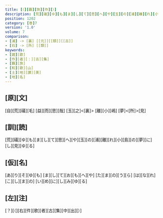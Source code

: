 ```yaml
---
title: [（][覊][旅][作][）]
description: [荒][礒][ゆ][も][ま][し][て][思][へ][や][玉][の][浦][離][れ][小][島][の][夢][に][し][見][ゆ][る]
position: 1202
category: [巻]7
version: '1.0'
volume: 7
comparison:
- [浦] -> [裏] [[元]][[類]][[古]]
- [石] -> [所] [[類]]
keywords:
- [雑][歌]
- [作][者][：][古][集]
- [羈][旅]
- [和][歌][山]
- [土][地][讃][美]
- [地][名]
---
```


## [原][文]

[自][荒][礒][毛] [益][而][思][哉] [玉][之]<[裏]> [離][小][嶋] [夢]<[所]>[見]

## [訓][読]

[荒][礒][ゆ][も][ま][し][て][思][へ][や][玉][の][浦][離][れ][小][島][の][夢][に][し][見][ゆ][る]

## [仮][名]

[あ][り][そ][ゆ][も] [ま][し][て][お][も][へ][や] [た][ま][の][う][ら] [は][な][れ][こ][し][ま][の] [い][め][に][し][み][ゆ][る]

## [左][注]

[？][（][右][件][歌][者][古][集][中][出][）]
